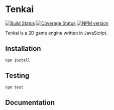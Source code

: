 # Tenkai

[![Build Status](https://img.shields.io/travis/tomdionysus/tenkai/master.svg)](https://travis-ci.org/tomdionysus/tenkai)
[![Coverage Status](https://coveralls.io/repos/github/tomdionysus/tenkai/badge.svg?branch=master)](https://coveralls.io/github/tomdionysus/tenkai?branch=master)
[![NPM version](https://img.shields.io/npm/v/tenkai.svg)](https://www.npmjs.com/package/tenkai)

Tenkai is a 2D game engine written in JavaScript.

## Installation

```
npm install
```

## Testing

```
npm test
```

## Documentation